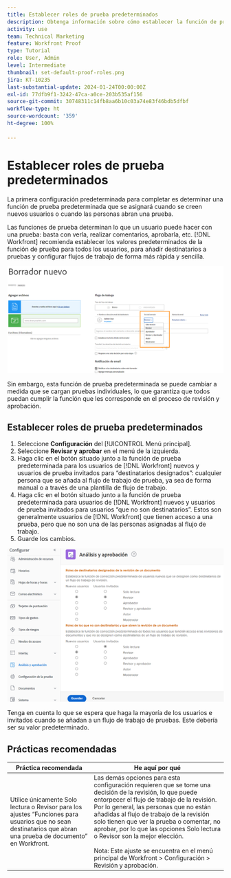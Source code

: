 ```yaml
---
title: Establecer roles de prueba predeterminados
description: Obtenga información sobre cómo establecer la función de prueba predeterminada que se asigna cuando se crean usuarios nuevos o las personas abren una prueba.
activity: use
team: Technical Marketing
feature: Workfront Proof
type: Tutorial
role: User, Admin
level: Intermediate
thumbnail: set-default-proof-roles.png
jira: KT-10235
last-substantial-update: 2024-01-24T00:00:00Z
exl-id: 77dfb9f1-3242-47ca-a0ce-203b535af156
source-git-commit: 30748311c14fb8aa6b10c03a74e83f46bdb5dfbf
workflow-type: ht
source-wordcount: '359'
ht-degree: 100%

---
```


# Establecer roles de prueba predeterminados



La primera configuración predeterminada para completar es determinar una función de prueba predeterminada que se asignará cuando se creen nuevos usuarios o cuando las personas abran una prueba.

Las funciones de prueba determinan lo que un usuario puede hacer con una prueba: basta con verla, realizar comentarios, aprobarla, etc. [!DNL Workfront] recomienda establecer los valores predeterminados de la función de prueba para todos los usuarios, para añadir destinatarios a pruebas y configurar flujos de trabajo de forma más rápida y sencilla.

![Se pueden seleccionar funciones de prueba al cargar una prueba](assets/proof-system-setups-proof-role-example.png)

Sin embargo, esta función de prueba predeterminada se puede cambiar a medida que se cargan pruebas individuales, lo que garantiza que todos puedan cumplir la función que les corresponde en el proceso de revisión y aprobación.


## Establecer roles de prueba predeterminados

1. Seleccione **Configuración** del [!UICONTROL Menú principal].
1. Seleccione **Revisar y aprobar** en el menú de la izquierda.
1. Haga clic en el botón situado junto a la función de prueba predeterminada para los usuarios de [!DNL Workfront] nuevos y usuarios de prueba invitados para “destinatarios designados”: cualquier persona que se añada al flujo de trabajo de prueba, ya sea de forma manual o a través de una plantilla de flujo de trabajo.
1. Haga clic en el botón situado junto a la función de prueba predeterminada para usuarios de [!DNL Workfront] nuevos y usuarios de prueba invitados para usuarios “que no son destinatarios”. Estos son generalmente usuarios de [!DNL Workfront] que tienen acceso a una prueba, pero que no son una de las personas asignadas al flujo de trabajo.
1. Guarde los cambios.

![Configuración de revisión y aprobación en Workfront](assets/proof-system-setups-workfront-defaults.png)

Tenga en cuenta lo que se espera que haga la mayoría de los usuarios e invitados cuando se añadan a un flujo de trabajo de pruebas. Este debería ser su valor predeterminado.

## Prácticas recomendadas

| Práctica recomendada | He aquí por qué |
|---|---|
| Utilice únicamente Solo lectura o Revisor para los ajustes “Funciones para usuarios que no sean destinatarios que abran una prueba de documento” en Workfront. | Las demás opciones para esta configuración requieren que se tome una decisión de la revisión, lo que puede entorpecer el flujo de trabajo de la revisión. Por lo general, las personas que no están añadidas al flujo de trabajo de la revisión solo tienen que ver la prueba o comentar, no aprobar, por lo que las opciones Solo lectura o Revisor son la mejor elección.<br> <br>Nota: Este ajuste se encuentra en el menú principal de Workfront > Configuración > Revisión y aprobación. |
